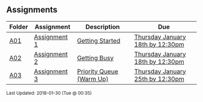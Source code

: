 ## Assignments
| Folder | Assignment | Description | Due|
 | ------------|------------|------------|------------|
 | [A01](https://github.com/rugbyprof/3013-Algorithms/tree/master/Assignments/A01) | [ Assignment 1 ](https://github.com/rugbyprof/3013-Algorithms/tree/master/Assignments/A01) | [ Getting Started](https://github.com/rugbyprof/3013-Algorithms/tree/master/Assignments/A01) | [Thursday January 18th by 12:30pm](https://github.com/rugbyprof/3013-Algorithms/tree/master/Assignments/A01) |
 | [A02](https://github.com/rugbyprof/3013-Algorithms/tree/master/Assignments/[A01](https://github.com/rugbyprof/3013-Algorithms/tree/master/Assignments/A01)) | [ Assignment 2 ](https://github.com/rugbyprof/3013-Algorithms/tree/master/Assignments/[A01](https://github.com/rugbyprof/3013-Algorithms/tree/master/Assignments/A01)) | [ Getting Busy](https://github.com/rugbyprof/3013-Algorithms/tree/master/Assignments/[A01](https://github.com/rugbyprof/3013-Algorithms/tree/master/Assignments/A01)) | [Thursday January 18th by 12:30pm](https://github.com/rugbyprof/3013-Algorithms/tree/master/Assignments/[A01](https://github.com/rugbyprof/3013-Algorithms/tree/master/Assignments/A01)) |
 | [A03](https://github.com/rugbyprof/3013-Algorithms/tree/master/Assignments/[A01](https://github.com/rugbyprof/3013-Algorithms/tree/master/Assignments/A01)) | [ Assignment 3 ](https://github.com/rugbyprof/3013-Algorithms/tree/master/Assignments/[A01](https://github.com/rugbyprof/3013-Algorithms/tree/master/Assignments/A01)) | [ Priority Queue (Warm Up)](https://github.com/rugbyprof/3013-Algorithms/tree/master/Assignments/[A01](https://github.com/rugbyprof/3013-Algorithms/tree/master/Assignments/A01)) | [Thursday January 25th by 12:30pm](https://github.com/rugbyprof/3013-Algorithms/tree/master/Assignments/[A01](https://github.com/rugbyprof/3013-Algorithms/tree/master/Assignments/A01)) |

<sup>Last Updated: 2018-01-30 (Tue @ 00:35)</sup>